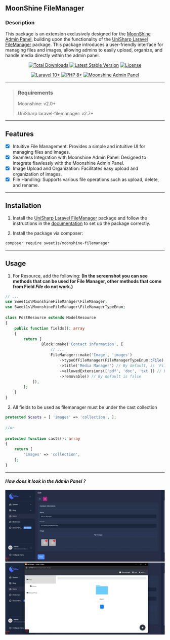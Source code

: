 ## MoonShine FileManager

### Description

This package is an extension exclusively designed for
the [MoonShine Admin Panel](https://github.com/moonshine-software/moonshine), building upon the functionality of
the [UniSharp Laravel FileManager](https://github.com/UniSharp/laravel-filemanager) package. This package introduces a
user-friendly interface for managing files and images, allowing admins to easily upload, organize, and handle media
directly within the admin panel.

<p align="center">
<a href="https://packagist.org/packages/sweet1s/moonshine-filemanager"><img src="https://img.shields.io/packagist/dt/sweet1s/moonshine-filemanager" alt="Total Downloads"></a>
<a href="https://packagist.org/packages/sweet1s/moonshine-filemanager"><img src="https://img.shields.io/packagist/v/sweet1s/moonshine-filemanager" alt="Latest Stable Version"></a>
<a href="https://packagist.org/packages/sweet1s/moonshine-filemanager"><img src="https://img.shields.io/packagist/l/sweet1s/moonshine-filemanager" alt="License"></a>
</p>
<p align="center">
    <a href="https://laravel.com"><img alt="Laravel 10+" src="https://img.shields.io/badge/Laravel-10+-FF2D20?style=for-the-badge&logo=laravel"></a>
    <a href="https://laravel.com"><img alt="PHP 8+" src="https://img.shields.io/badge/PHP-8.1+-777BB4?style=for-the-badge&logo=php"></a>
    <a href="https://github.com/moonshine-software/moonshine"><img alt="Moonshine Admin Panel" src="https://img.shields.io/badge/Moonshine-2.0+-1B253B?style=for-the-badge"></a>
</p>

---

> ### Requirements
> Moonshine: v2.0+
>
> UniSharp laravel-filemanager: v2.7+

---

## Features

-   [x] Intuitive File Management: Provides a simple and intuitive UI for managing files and images.
-   [x] Seamless Integration with Moonshine Admin Panel: Designed to integrate flawlessly with the Moonshine Admin
    Panel.
-   [x] Image Upload and Organization: Facilitates easy upload and organization of images.
-   [x] File Handling: Supports various file operations such as upload, delete, and rename.

---

## Installation

1. Install the [UniSharp Laravel FileManager](https://github.com/UniSharp/laravel-filemanager) package and follow the
   instructions in the [documentation](https://unisharp.github.io/laravel-filemanager/installation) to set up the
   package correctly.


2. Install the package via composer:

```bash
composer require sweet1s/moonshine-filemanager
```

---

## Usage

1. For Resource, add the following: **(In the screenshot you can see methods that can be used for File Manager, other
   methods that come from Field _File_ do not work.)**

```PHP
// ...
use Sweet1s\MoonshineFileManager\FileManager;
use Sweet1s\MoonshineFileManager\FileManagerTypeEnum;

class PostResource extends ModelResource
{
    public function fields(): array
    {
        return [
                Block::make('Contact information', [
                    // ...
                    FileManager::make('Image', 'images')
                        ->typeOfFileManager(FileManagerTypeEnum::File) // By default is FileManagerTypeEnum::Image
                        ->title('Media Manager') // By default, is 'File Manager'
                        ->allowedExtensions(['pdf', 'doc', 'txt']) // By default, all extensions are allowed
                        ->removable() // By default is false
            ]),
        ];
    }
}
```

2. All fields to be used as filemanager must be under the cast collection

```PHP
protected $casts = [ 'images' => 'collection', ];

//or

protected function casts(): array
{
    return [
        'images' => 'collection',
    ];
}
```

---

#### _How does it look in the Admin Panel ?_

![How does it look in the Admin Panel](./.docs/images/how-look.jpg)
![How does it look in the Admin Panel Opened](./.docs/images/how-look-opened.jpg)
